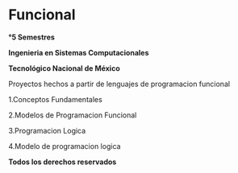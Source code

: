 # Funcional
**°5 Semestres**

**Ingenieria en Sistemas Computacionales**

**Tecnológico Nacional de México**

Proyectos hechos a partir de lenguajes de programacion funcional

1.Conceptos Fundamentales

2.Modelos de Programacion Funcional

3.Programacion Logica

4.Modelo de programacion logica

**Todos los derechos reservados**
